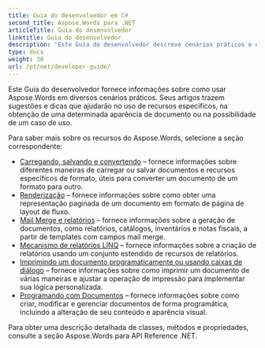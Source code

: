```yaml
---
title: Guia do desenvolvedor em C#
second_title: Aspose.Words para .NET
articleTitle: Guia do desenvolvedor
linktitle: Guia do desenvolvedor
description: "Este Guia do desenvolvedor descreve cenários práticos e dicas para ajudá-lo a usar recursos específicos de Aspose.Words para .NET, obter uma determinada aparência de documento ou tornar possível um caso de uso."
type: docs
weight: 30
url: /pt/net/developer-guide/
---
```


Este Guia do desenvolvedor fornece informações sobre como usar Aspose.Words em diversos cenários práticos. Seus artigos trazem sugestões e dicas que ajudarão no uso de recursos específicos, na obtenção de uma determinada aparência de documento ou na possibilidade de um caso de uso.

Para saber mais sobre os recursos do Aspose.Words, selecione a seção correspondente:

- [Carregando, salvando e convertendo](/words/pt/net/loading-saving-and-converting/) – fornece informações sobre diferentes maneiras de carregar ou salvar documentos e recursos específicos de formato, úteis para converter um documento de um formato para outro.
- [Renderização](/words/pt/net/rendering/) – fornece informações sobre como obter uma representação paginada de um documento em formato de página de layout de fluxo.
- [Mail Merge e relatórios](/words/net/mail-merge-and-reporting/) – fornece informações sobre a geração de documentos, como relatórios, catálogos, inventários e notas fiscais, a partir de templates com campos mail merge.
- [Mecanismo de relatórios LINQ](/words/net/linq-reporting-engine/) – fornece informações sobre a criação de relatórios usando um conjunto estendido de recursos de relatórios.
- [Imprimindo um documento programaticamente ou usando caixas de diálogo](/words/pt/net/print-a-document-programmatically-or-using-dialogs/) – fornece informações sobre como imprimir um documento de várias maneiras e ajustar a operação de impressão para implementar sua lógica personalizada.
- [Programando com Documentos](/words/pt/net/programming-with-documents/) – fornece informações sobre como criar, modificar e gerenciar documentos de forma programática, incluindo a alteração de seu conteúdo e aparência visual.

Para obter uma descrição detalhada de classes, métodos e propriedades, consulte a seção Aspose.Words para API Reference .NET.
